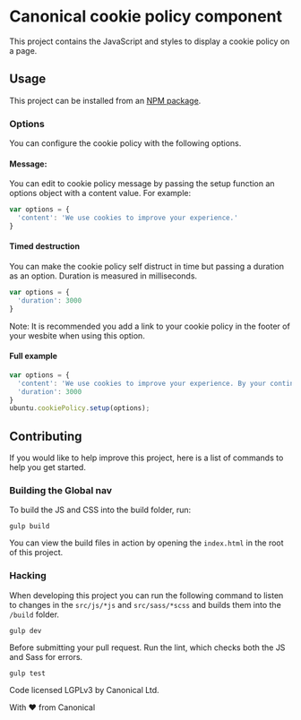 # Canonical cookie policy component

This project contains the JavaScript and styles to display a cookie policy on a
page.

## Usage

This project can be installed from an [NPM package](https://www.npmjs.com/package/cookie-policy).

### Options
You can configure the cookie policy with the following options.

#### Message:
You can edit to cookie policy message by passing the setup function an options
object with a content value. For example:

``` javascript
var options = {
  'content': 'We use cookies to improve your experience.'
}
```

#### Timed destruction
You can make the cookie policy self distruct in time but passing a duration as
an option. Duration is measured in milliseconds.

``` javascript
var options = {
  'duration': 3000
}
```

Note: It is recommended you add a link to your cookie policy in the footer of
your wesbite when using this option.


#### Full example

``` javascript
var options = {
  'content': 'We use cookies to improve your experience. By your continued use of this site you accept such use.<br /> This notice will disappear by itself. To change your settings please <a href="https://www.ubuntu.com/legal/terms-and-policies/privacy-policy#cookies">see our policy</a>.',
  'duration': 3000
}
ubuntu.cookiePolicy.setup(options);
```

## Contributing

If you would like to help improve this project, here is a list of commands to
help you get started.

### Building the Global nav

To build the JS and CSS into the build folder, run:

```
gulp build
```

You can view the build files in action by opening the `index.html` in the root
of this project.

### Hacking

When developing this project you can run the following command to listen to
changes in the `src/js/*js` and `src/sass/*scss` and builds them into the
`/build` folder.

```
gulp dev
```

Before submitting your pull request. Run the lint, which checks both the JS
and Sass for errors.

```
gulp test
```

Code licensed LGPLv3 by Canonical Ltd.

With ♥ from Canonical
